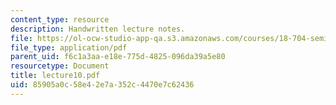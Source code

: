 ```yaml
---
content_type: resource
description: Handwritten lecture notes.
file: https://ol-ocw-studio-app-qa.s3.amazonaws.com/courses/18-704-seminar-in-algebra-and-number-theory-rational-points-on-elliptic-curves-fall-2004/85905a0c58e42e7a352c4470e7c62436_lecture10.pdf
file_type: application/pdf
parent_uid: f6c1a3aa-e18e-775d-4825-096da39a5e80
resourcetype: Document
title: lecture10.pdf
uid: 85905a0c-58e4-2e7a-352c-4470e7c62436
---
```

